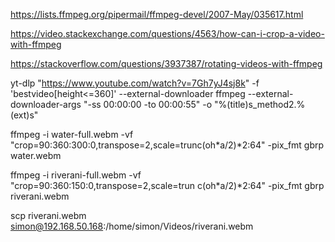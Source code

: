 https://lists.ffmpeg.org/pipermail/ffmpeg-devel/2007-May/035617.html

https://video.stackexchange.com/questions/4563/how-can-i-crop-a-video-with-ffmpeg

https://stackoverflow.com/questions/3937387/rotating-videos-with-ffmpeg


yt-dlp "https://www.youtube.com/watch?v=7Gh7yJ4sj8k" -f 'bestvideo[height<=360]' --external-downloader ffmpeg --external-downloader-args "-ss 00:00:00 -to 00:00:55" -o "%(title)s_method2.%(ext)s"


ffmpeg -i water-full.webm -vf "crop=90:360:300:0,transpose=2,scale=trunc(oh*a/2)*2:64" -pix_fmt gbrp water.webm

ffmpeg -i riverani-full.webm -vf "crop=90:360:150:0,transpose=2,scale=trun
c(oh*a/2)*2:64" -pix_fmt gbrp riverani.webm

scp riverani.webm simon@192.168.50.168:/home/simon/Videos/riverani.webm

